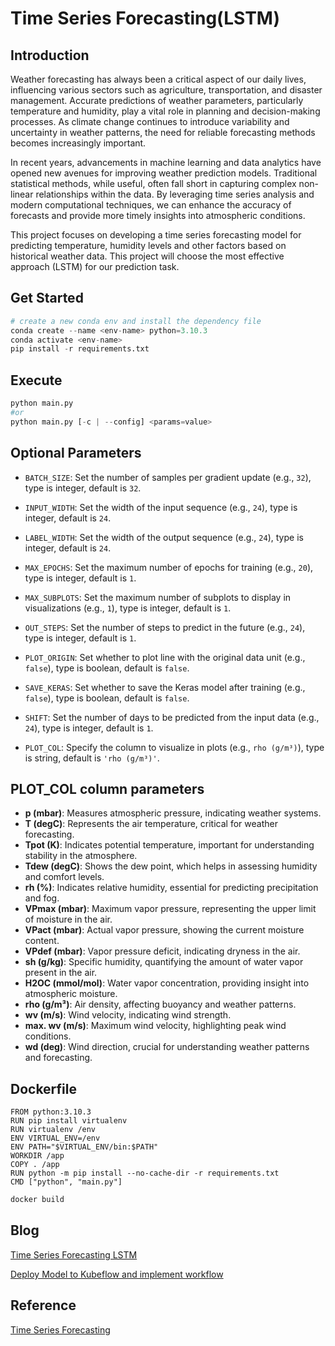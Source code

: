 # Time Series Forecasting(LSTM)

## Introduction

Weather forecasting has always been a critical aspect of our daily lives, influencing various sectors such as agriculture, transportation, and disaster management. Accurate predictions of weather parameters, particularly temperature and humidity, play a vital role in planning and decision-making processes. As climate change continues to introduce variability and uncertainty in weather patterns, the need for reliable forecasting methods becomes increasingly important.

In recent years, advancements in machine learning and data analytics have opened new avenues for improving weather prediction models. Traditional statistical methods, while useful, often fall short in capturing complex non-linear relationships within the data. By leveraging time series analysis and modern computational techniques, we can enhance the accuracy of forecasts and provide more timely insights into atmospheric conditions.

This project focuses on developing a time series forecasting model for predicting temperature, humidity levels and other factors based on historical weather data. This project will choose the most effective approach (LSTM) for our prediction task.


## Get Started
```python
# create a new conda env and install the dependency file
conda create --name <env-name> python=3.10.3
conda activate <env-name>
pip install -r requirements.txt
```

## Execute
```python
python main.py
#or
python main.py [-c | --config] <params=value>
```

## Optional Parameters
- `BATCH_SIZE`: Set the number of samples per gradient update (e.g., `32`), type is integer, default is `32`.

- `INPUT_WIDTH`: Set the width of the input sequence (e.g., `24`), type is integer, default is `24`.

- `LABEL_WIDTH`: Set the width of the output sequence (e.g., `24`), type is integer, default is `24`.

- `MAX_EPOCHS`: Set the maximum number of epochs for training (e.g., `20`), type is integer, default is `1`.

- `MAX_SUBPLOTS`: Set the maximum number of subplots to display in visualizations (e.g., `1`), type is integer, default is `1`.

- `OUT_STEPS`: Set the number of steps to predict in the future (e.g., `24`), type is integer, default is `1`.

- `PLOT_ORIGIN`: Set whether to plot line with the original data unit (e.g., `false`), type is boolean, default is `false`.

- `SAVE_KERAS`: Set whether to save the Keras model after training (e.g., `false`), type is boolean, default is `false`.

- `SHIFT`: Set the number of days to be predicted from the input data (e.g., `24`), type is integer, default is `1`.
  
- `PLOT_COL`: Specify the column to visualize in plots (e.g., `rho (g/m³)`), type is string, default is `'rho (g/m³)'`.

## PLOT_COL column parameters
- **p (mbar)**: Measures atmospheric pressure, indicating weather systems.
- **T (degC)**: Represents the air temperature, critical for weather forecasting.
- **Tpot (K)**: Indicates potential temperature, important for understanding stability in the atmosphere.
- **Tdew (degC)**: Shows the dew point, which helps in assessing humidity and comfort levels.
- **rh (%)**: Indicates relative humidity, essential for predicting precipitation and fog.
- **VPmax (mbar)**: Maximum vapor pressure, representing the upper limit of moisture in the air.
- **VPact (mbar)**: Actual vapor pressure, showing the current moisture content.
- **VPdef (mbar)**: Vapor pressure deficit, indicating dryness in the air.
- **sh (g/kg)**: Specific humidity, quantifying the amount of water vapor present in the air.
- **H2OC (mmol/mol)**: Water vapor concentration, providing insight into atmospheric moisture.
- **rho (g/m³)**: Air density, affecting buoyancy and weather patterns.
- **wv (m/s)**: Wind velocity, indicating wind strength.
- **max. wv (m/s)**: Maximum wind velocity, highlighting peak wind conditions.
- **wd (deg)**: Wind direction, crucial for understanding weather patterns and forecasting.


## Dockerfile

```
FROM python:3.10.3
RUN pip install virtualenv
RUN virtualenv /env
ENV VIRTUAL_ENV=/env
ENV PATH="$VIRTUAL_ENV/bin:$PATH"
WORKDIR /app
COPY . /app
RUN python -m pip install --no-cache-dir -r requirements.txt
CMD ["python", "main.py"]
```

```bash
docker build
```

## Blog
[Time Series Forecasting LSTM](https://paddyzz.github.io/projects/time_series_forecasting/)

[Deploy Model to Kubeflow and implement workflow](https://paddyzz.github.io/projects/Config_Kubeflow/)

## Reference
[Time Series Forecasting](https://www.tensorflow.org/tutorials/structured_data/time_series)
